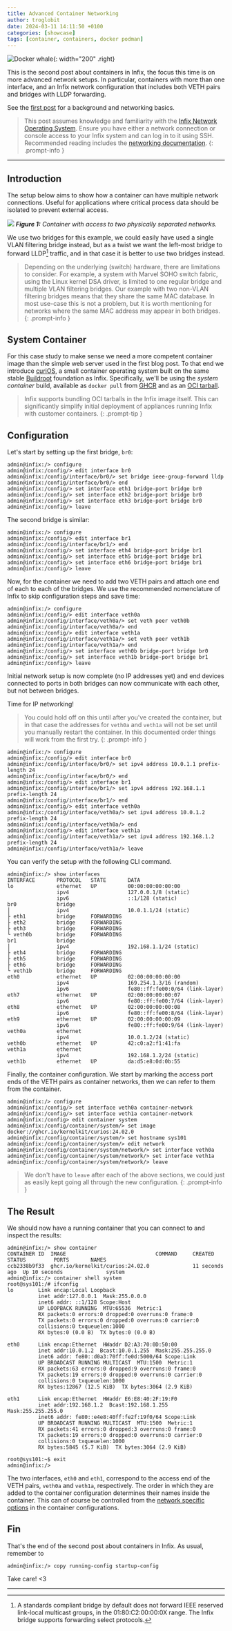 ```yaml
---
title: Advanced Container Networking
author: troglobit
date: 2024-03-11 14:11:50 +0100
categories: [showcase]
tags: [container, containers, docker podman]
---
```


![Docker whale](/assets/img/docker.webp){: width="200" .right}

This is the second post about containers in Infix, the focus this time
is on more advanced network setups.  In particular, containers with more
than one interface, and an Infix network configuration that includes
both VETH pairs and bridges with LLDP forwarding.

See the [first post][1] for a background and networking basics.

> This post assumes knowledge and familiarity with the [Infix Network
> Operating System](https://kernelkit.github.io/).  Ensure you have
> either a network connection or console access to your Infix system and
> can log in to it using SSH.  Recommended reading includes the
> [networking documentation][0].
{: .prompt-info }


----

## Introduction

The setup below aims to show how a container can have multiple network
connections.  Useful for applications where critical process data should
be isolated to prevent external access.

![](/assets/img/container-two-bridges.svg)
_**Figure 1:** Container with access to two physically separated networks._

We use two bridges for this example, we could easily have used a single
VLAN filtering bridge instead, but as a twist we want the left-most
bridge to forward LLDP[^1] traffic, and in that case it is better to use
two bridges instead.

> Depending on the underlying (switch) hardware, there are limitations
> to consider.  For example, a system with Marvel SOHO switch fabric,
> using the Linux kernel DSA driver, is limited to one regular bridge
> and multiple VLAN filtering bridges.  Our example with two non-VLAN
> filtering bridges means that they share the same MAC database.  In
> most use-case this is not a problem, but it is worth mentioning for
> networks where the same MAC address may appear in both bridges.  {:
> .prompt-info }

## System Container

For this case study to make sense we need a more competent container
image than the simple web server used in the first blog post.  To that
end we introduce [curiOS][2], a small container operating system built
on the same stable [Buildroot][3] foundation as Infix.  Specifically,
we'll be using the *system container* build, available as `docker pull`
from [GHCR][4] and as an [OCI tarball][5].

> Infix supports bundling OCI tarballs in the Infix image itself.  This
> can significantly simplify initial deployment of appliances running
> Infix with customer containers.
{: .prompt-tip }


## Configuration

Let's start by setting up the first bridge, `br0`:

```console
admin@infix:/> configure
admin@infix:/config/> edit interface br0
admin@infix:/config/interface/br0/> set bridge ieee-group-forward lldp
admin@infix:/config/interface/br0/> end
admin@infix:/config/> set interface eth1 bridge-port bridge br0
admin@infix:/config/> set interface eth2 bridge-port bridge br0
admin@infix:/config/> set interface eth3 bridge-port bridge br0
admin@infix:/config/> leave
```

The second bridge is similar:

```console
admin@infix:/> configure
admin@infix:/config/> edit interface br1
admin@infix:/config/interface/br1/> end
admin@infix:/config/> set interface eth4 bridge-port bridge br1
admin@infix:/config/> set interface eth5 bridge-port bridge br1
admin@infix:/config/> set interface eth6 bridge-port bridge br1
admin@infix:/config/> leave
```

Now, for the container we need to add two VETH pairs and attach one end
of each to each of the bridges.  We use the recommended nomenclature of
Infix to skip configuration steps and save time:

```console
admin@infix:/> configure
admin@infix:/config/> edit interface veth0a
admin@infix:/config/interface/veth0a/> set veth peer veth0b
admin@infix:/config/interface/veth0a/> end
admin@infix:/config/> edit interface veth1a
admin@infix:/config/interface/veth1a/> set veth peer veth1b
admin@infix:/config/interface/veth1a/> end
admin@infix:/config/> set interface veth0b bridge-port bridge br0
admin@infix:/config/> set interface veth1b bridge-port bridge br1
admin@infix:/config/> leave
```

Initial network setup is now complete (no IP addresses yet) and end
devices connected to ports in both bridges can now communicate with
each other, but not between bridges.

Time for IP networking!

> You could hold off on this until after you've created the container,
> but in that case the addresses for `veth0a` and `veth1a` will not be
> set until you manually restart the container.  In this documented
> order things will work from the first try.
{: .prompt-info }

```console
admin@infix:/> configure
admin@infix:/config/> edit interface br0
admin@infix:/config/interface/br0/> set ipv4 address 10.0.1.1 prefix-length 24
admin@infix:/config/interface/br0/> end
admin@infix:/config/> edit interface br1
admin@infix:/config/interface/br1/> set ipv4 address 192.168.1.1 prefix-length 24
admin@infix:/config/interface/br1/> end
admin@infix:/config/> edit interface veth0a 
admin@infix:/config/interface/veth0a/> set ipv4 address 10.0.1.2 prefix-length 24
admin@infix:/config/interface/veth0a/> end
admin@infix:/config/> edit interface veth1a 
admin@infix:/config/interface/veth1a/> set ipv4 address 192.168.1.2 prefix-length 24
admin@infix:/config/interface/veth1a/> leave
```

You can verify the setup with the following CLI command.

```console
admin@infix:/> show interfaces 
INTERFACE       PROTOCOL   STATE       DATA
lo              ethernet   UP          00:00:00:00:00:00
                ipv4                   127.0.0.1/8 (static)
                ipv6                   ::1/128 (static)
br0             bridge
│               ipv4                   10.0.1.1/24 (static)
├ eth1          bridge     FORWARDING
├ eth2          bridge     FORWARDING
├ eth3          bridge     FORWARDING
└ veth0b        bridge     FORWARDING
br1             bridge
│               ipv4                   192.168.1.1/24 (static)
├ eth4          bridge     FORWARDING
├ eth5          bridge     FORWARDING
├ eth6          bridge     FORWARDING
└ veth1b        bridge     FORWARDING
eth0            ethernet   UP          02:00:00:00:00:00
                ipv4                   169.254.1.3/16 (random)
                ipv6                   fe80::ff:fe00:0/64 (link-layer)
eth7            ethernet   UP          02:00:00:00:00:07
                ipv6                   fe80::ff:fe00:7/64 (link-layer)
eth8            ethernet   UP          02:00:00:00:00:08
                ipv6                   fe80::ff:fe00:8/64 (link-layer)
eth9            ethernet   UP          02:00:00:00:00:09
                ipv6                   fe80::ff:fe00:9/64 (link-layer)
veth0a          ethernet
                ipv4                   10.0.1.2/24 (static)
veth0b          ethernet   UP          42:c0:a2:f1:41:fa
veth1a          ethernet
                ipv4                   192.168.1.2/24 (static)
veth1b          ethernet   UP          da:d5:e8:0d:0b:55
```

Finally, the container configuration.  We start by marking the access
port ends of the VETH pairs as container networks, then we can refer
to them from the container.

```console
admin@infix:/> configure
admin@infix:/config/> set interface veth0a container-network
admin@infix:/config/> set interface veth1a container-network
admin@infix:/config> edit container system
admin@infix:/config/container/system/> set image docker://ghcr.io/kernelkit/curios:24.02.0
admin@infix:/config/container/system/> set hostname sys101
admin@infix:/config/container/system/> edit network
admin@infix:/config/container/system/network/> set interface veth0a
admin@infix:/config/container/system/network/> set interface veth1a
admin@infix:/config/container/system/network/> leave
```

> We don't have to `leave` after each of the above sections, we could
> just as easily kept going all through the new configuration.
{: .prompt-info }


## The Result

We should now have a running container that you can connect to and
inspect the results:

```console
admin@infix:/> show container
CONTAINER ID  IMAGE                             COMMAND     CREATED         STATUS         PORTS       NAMES
ccb2338b9f33  ghcr.io/kernelkit/curios:24.02.0              11 seconds ago  Up 10 seconds              system
admin@infix:/> container shell system
root@sys101:/# ifconfig
lo        Link encap:Local Loopback
          inet addr:127.0.0.1  Mask:255.0.0.0
          inet6 addr: ::1/128 Scope:Host
          UP LOOPBACK RUNNING  MTU:65536  Metric:1
          RX packets:0 errors:0 dropped:0 overruns:0 frame:0
          TX packets:0 errors:0 dropped:0 overruns:0 carrier:0
          collisions:0 txqueuelen:1000 
          RX bytes:0 (0.0 B)  TX bytes:0 (0.0 B)

eth0      Link encap:Ethernet  HWaddr D2:A3:70:0D:50:00
          inet addr:10.0.1.2  Bcast:10.0.1.255  Mask:255.255.255.0
          inet6 addr: fe80::d0a3:70ff:fe0d:5000/64 Scope:Link
          UP BROADCAST RUNNING MULTICAST  MTU:1500  Metric:1
          RX packets:63 errors:0 dropped:9 overruns:0 frame:0
          TX packets:19 errors:0 dropped:0 overruns:0 carrier:0
          collisions:0 txqueuelen:1000 
          RX bytes:12867 (12.5 KiB)  TX bytes:3064 (2.9 KiB)

eth1      Link encap:Ethernet  HWaddr E6:E8:40:2F:19:F0
          inet addr:192.168.1.2  Bcast:192.168.1.255  Mask:255.255.255.0
          inet6 addr: fe80::e4e8:40ff:fe2f:19f0/64 Scope:Link
          UP BROADCAST RUNNING MULTICAST  MTU:1500  Metric:1
          RX packets:41 errors:0 dropped:3 overruns:0 frame:0
          TX packets:19 errors:0 dropped:0 overruns:0 carrier:0
          collisions:0 txqueuelen:1000 
          RX bytes:5845 (5.7 KiB)  TX bytes:3064 (2.9 KiB)

root@sys101:~$ exit
admin@infix:/> 
```

The two interfaces, `eth0` and `eth1`, correspond to the access end of
the VETH pairs, `veth0a` and `veth1a`, respectively.  The order in which
they are added to the container configuration determines their names
inside the container.  This can of course be controlled from the
[network specific options][6] in the container configurations.


## Fin

That's the end of the second post about containers in Infix.  As usual,
remember to

```console
admin@infix:/> copy running-config startup-config
```

Take care! <3

----

[^1]: A standards compliant bridge by default does not forward IEEE
	reserved link-local multicast groups, in the 01:80:C2:00:00:0X
	range.  The Infix bridge supports forwarding select protocols.

[0]: https://github.com/kernelkit/infix/blob/main/doc/networking.md
[1]: /posts/containers/
[2]: https://github.com/kernelkit/curiOS/
[3]: https://buildroot.org/
[4]: https://github.com/kernelkit/curiOS/pkgs/container/curios/185490653?tag=24.02.0
[5]: https://github.com/kernelkit/curiOS/releases/tag/v24.02.0
[6]: https://github.com/kernelkit/infix/blob/main/doc/container.md#networking-and-containers
